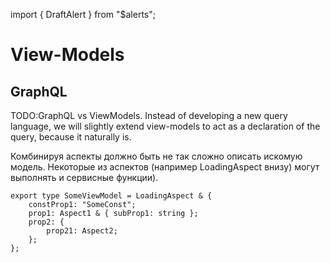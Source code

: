 import { DraftAlert } from "\$alerts";

<DraftAlert />

# View-Models

## GraphQL

TODO:GraphQL vs ViewModels. Instead of developing a new query language, we will
slightly extend view-models to act as a declaration of the query, because it
naturally is.

Комбинируя аспекты должно быть не так сложно описать искомую модель. Некоторые из аспектов (например LoadingAspect внизу) могут выполнять и сервисные функции).

```tsx
export type SomeViewModel = LoadingAspect & {
	constProp1: "SomeConst";
	prop1: Aspect1 & { subProp1: string };
	prop2: {
		prop21: Aspect2;
	};
};
```

